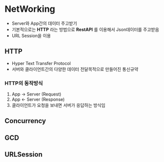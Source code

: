 # NetWorking
- Server와 App간의 데이터 주고받기
- 기본적으로는 **HTTP** 라는 방법으로 **RestAPI** 를 이용해서 Json데이터를 주고받음
- URL Session을 이용
## HTTP
- Hyper Text Transfer Protocol
- 서버와 클라이언트간의 다양한 데이터 전달목적으로 만들어진 통신규약
### HTTP의 동작방식
1. App -> Server (Request)
2. App <- Server (Response)
3. 클라이언트가 요청을 보내면 서버가 응답하는 방식임
## Concurrency

## GCD



## URLSession
